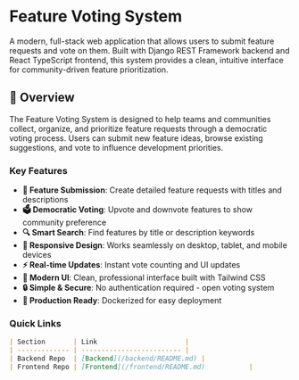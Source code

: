 # Feature Voting System

A modern, full-stack web application that allows users to submit feature requests and vote on them. Built with Django REST Framework backend and React TypeScript frontend, this system provides a clean, intuitive interface for community-driven feature prioritization.

## 🌟 Overview

The Feature Voting System is designed to help teams and communities collect, organize, and prioritize feature requests through a democratic voting process. Users can submit new feature ideas, browse existing suggestions, and vote to influence development priorities.

### Key Features

- **📝 Feature Submission**: Create detailed feature requests with titles and descriptions
- **🗳️ Democratic Voting**: Upvote and downvote features to show community preference
- **🔍 Smart Search**: Find features by title or description keywords
- **📱 Responsive Design**: Works seamlessly on desktop, tablet, and mobile devices
- **⚡ Real-time Updates**: Instant vote counting and UI updates
- **🎨 Modern UI**: Clean, professional interface built with Tailwind CSS
- **🔒 Simple & Secure**: No authentication required - open voting system
- **🚀 Production Ready**: Dockerized for easy deployment

### Quick Links

```markdown
| Section       | Link                      |
| ------------- | ------------------------- |
| Backend Repo  | [Backend](/backend/README.md) |
| Frontend Repo | [Frontend](/frontend/README.md)           |
```

